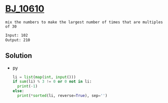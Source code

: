 # [BJ_10610](https://acmicpc.net/problem/10610)

```en
mix the numbers to make the largest number of times that are multiples of 30
```

```txt
Input: 102
Output: 210
```

## Solution

* py

  ```py
  li = list(map(int, input()))
  if sum(li) % 3 != 0 or 0 not in li:
    print(-1)
  else:
    print(*sorted(li, reverse=True), sep='')
  ```
